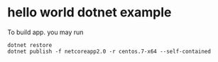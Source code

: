 # hello world dotnet example


To build app. you may run  

```
dotnet restore
dotnet publish -f netcoreapp2.0 -r centos.7-x64 --self-contained

```
